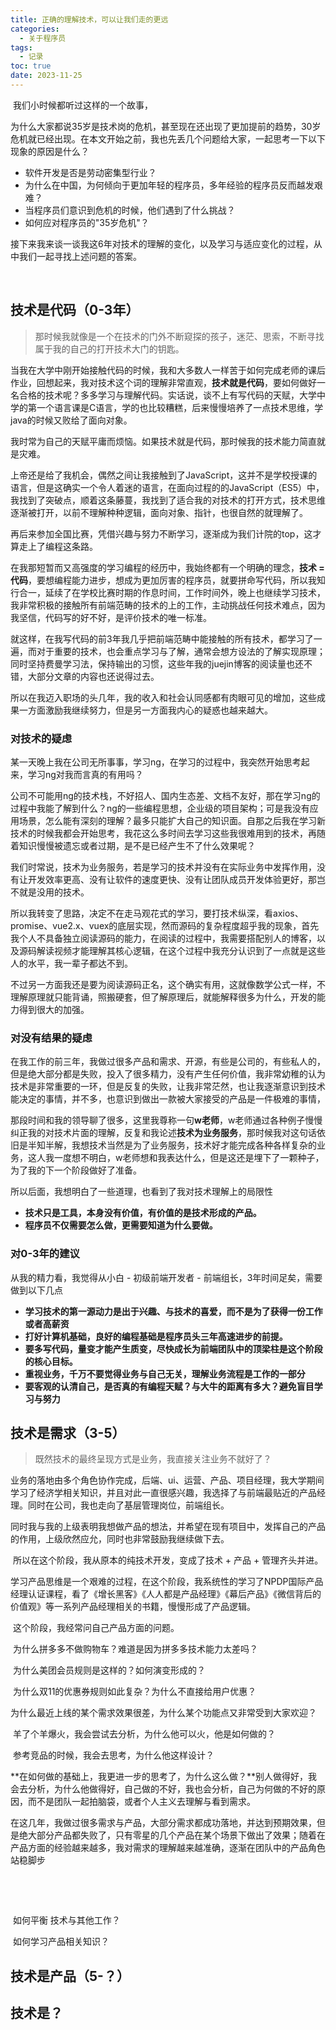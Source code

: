 ```yaml
---
title: 正确的理解技术，可以让我们走的更远
categories:
  - 关于程序员
tags:
  - 记录
toc: true
date: 2023-11-25
---
```


​	我们小时候都听过这样的一个故事，

​	为什么大家都说35岁是技术岗的危机，甚至现在还出现了更加提前的趋势，30岁危机就已经出现。在本文开始之前，我也先丢几个问题给大家，一起思考一下以下现象的原因是什么？

- 软件开发是否是劳动密集型行业？
- 为什么在中国，为何倾向于更加年轻的程序员，多年经验的程序员反而越发艰难？
- 当程序员们意识到危机的时候，他们遇到了什么挑战？
- 如何应对程序员的"35岁危机"？



​	接下来我来谈一谈我这6年对技术的理解的变化，以及学习与适应变化的过程，从中我们一起寻找上述问题的答案。

​	

## 技术是代码（0-3年）

> 那时候我就像是一个在技术的门外不断窥探的孩子，迷茫、思索，不断寻找属于我的自己的打开技术大门的钥匙。

​	当我在大学中刚开始接触代码的时候，我和大多数人一样苦于如何完成老师的课后作业，回想起来，我对技术这个词的理解非常直观，**技术就是代码**，要如何做好一名合格的技术呢？多多学习与理解代码。实话说，谈不上有写代码的天赋，大学中学的第一个语言课是C语言，学的也比较糟糕，后来慢慢培养了一点技术思维，学java的时候又败给了面向对象。

​	我时常为自己的天赋平庸而烦恼。如果技术就是代码，那时候我的技术能力简直就是灾难。

​	上帝还是给了我机会，偶然之间让我接触到了JavaScript，这并不是学校授课的语言，但是这确实一个令人着迷的语言，在面向过程的的JavaScript（ES5）中，我找到了突破点，顺着这条藤蔓，我找到了适合我的对技术的打开方式，技术思维逐渐被打开，以前不理解种种逻辑，面向对象、指针，也很自然的就理解了。

​	再后来参加全国比赛，凭借兴趣与努力不断学习，逐渐成为我们计院的top，这才算走上了编程这条路。

​	在我那短暂而又高强度的学习编程的经历中，我始终都有一个明确的理念，**技术 = 代码**，要想编程能力进步，想成为更加厉害的程序员，就要拼命写代码，所以我知行合一，延续了在学校比赛时期的作息时间，工作时间外，晚上也继续学习技术，我非常积极的接触所有前端范畴的技术的上的工作，主动挑战任何技术难点，因为我坚信，代码写的好不好，是评价技术的唯一标准。

​	就这样，在我写代码的前3年我几乎把前端范畴中能接触的所有技术，都学习了一遍，而对于重要的技术，也会重点学习与了解，通常会想方设法的了解实现原理；同时坚持费曼学习法，保持输出的习惯，这些年我的juejin博客的阅读量也还不错，大部分文章的内容也还说得过去。

​	所以在我迈入职场的头几年，我的收入和社会认同感都有肉眼可见的增加，这些成果一方面激励我继续努力，但是另一方面我内心的疑惑也越来越大。

### 对技术的疑虑

​	某一天晚上我在公司无所事事，学习ng，在学习的过程中，我突然开始思考起来，学习ng对我而言真的有用吗？

​	公司不可能用ng的技术栈，不好招人、国内生态差、文档不友好，那在学习ng的过程中我能了解到什么？ng的一些编程思想，企业级的项目架构；可是我没有应用场景，怎么能有深刻的理解？最多只能扩大自己的知识面。自那之后我在学习新技术的时候我都会开始思考，我花这么多时间去学习这些我很难用到的技术，再随着知识慢慢被遗忘或者过期，是不是已经产生不了什么效果呢？

​	我们时常说，技术为业务服务，若是学习的技术并没有在实际业务中发挥作用，没有让开发效率更高、没有让软件的速度更快、没有让团队成员开发体验更好，那岂不就是没用的技术。

​	所以我转变了思路，决定不在走马观花式的学习，要打技术纵深，看axios、promise、vue2.x、vuex的底层实现，然而源码的复杂程度超乎我的现象，首先我个人不具备独立阅读源码的能力，在阅读的过程中，我需要搭配别人的博客，以及源码解读视频才能理解其核心逻辑，在这个过程中我充分认识到了一点就是这些人的水平，我一辈子都达不到。

​	不过另一方面我还是要为阅读源码正名，这个确实有用，这就像数学公式一样，不理解原理就只能背诵，照搬硬套，但了解原理后，就能解释很多为什么，开发的能力得到很大的加强。

### 对没有结果的疑虑

​	在我工作的前三年，我做过很多产品和需求、开源，有些是公司的，有些私人的，但是绝大部分都是失败，投入了很多精力，没有产生任何价值，我非常幼稚的认为技术是非常重要的一环，但是反复的失败，让我非常茫然，也让我逐渐意识到技术能决定的事情，并不多，也意识到做出一款被大家接受的产品是一件极难的事情，



​	那段时间和我的领导聊了很多，这里我尊称一句**w老师**，w老师通过各种例子慢慢纠正我的对技术片面的理解，反复和我论述**技术为业务服务**，那时候我对这句话依旧是半知半解，我想技术当然是为了业务服务，技术好才能完成各种各样复杂的业务，这人我一度想不明白，w老师想和我表达什么，但是这还是埋下了一颗种子，为了我的下一个阶段做好了准备。



所以后面，我想明白了一些道理，也看到了我对技术理解上的局限性

- **技术只是工具，本身没有价值，有价值的是技术形成的产品。**
- **程序员不仅需要怎么做，更需要知道为什么要做。**



### 对0-3年的建议

从我的精力看，我觉得从小白 - 初级前端开发者 - 前端组长，3年时间足矣，需要做到以下几点

- **学习技术的第一源动力是出于兴趣、与技术的喜爱，而不是为了获得一份工作或者高薪资**
- **打好计算机基础，良好的编程基础是程序员头三年高速进步的前提。**
- **要多写代码，量变才能产生质变，尽快成长为前端团队中的顶梁柱是这个阶段的核心目标。**
- **重视业务，千万不要觉得业务与自己无关，理解业务流程是工作的一部分**
- **要客观的认清自己，是否真的有编程天赋？与大牛的距离有多大？避免盲目学习与努力**



## 技术是需求（3-5）

> 既然技术的最终呈现方式是业务，我直接关注业务不就好了？

​	业务的落地由多个角色协作完成，后端、ui、运营、产品、项目经理，我大学期间学习了经济学相关知识，并且对此一直很感兴趣，我选择了与前端最贴近的产品经理。同时在公司，我也走向了基层管理岗位，前端组长。

​	同时我与我的上级表明我想做产品的想法，并希望在现有项目中，发挥自己的产品的作用，上级欣然应允，同时也非常鼓励我继续做下去。

​	所以在这个阶段，我从原本的纯技术开发，变成了技术 + 产品 + 管理齐头并进。

​	学习产品思维是一个艰难的过程，在这个阶段，我系统性的学习了NPDP国际产品经理认证课程，看了《增长黑客》《人人都是产品经理》《幕后产品》《微信背后的价值观》等一系列产品经理相关的书籍，慢慢形成了产品逻辑。

​	这个阶段，我经常问自己产品方面的问题。

​	为什么拼多多不做购物车？难道是因为拼多多技术能力太差吗？

​	为什么美团会员规则是这样的？如何演变形成的？

​	为什么双11的优惠券规则如此复杂？为什么不直接给用户优惠？

​	为什么最近上线的某个需求效果很差，为什么某个功能点又非常受到大家欢迎？

​	羊了个羊爆火，我会尝试去分析，为什么他可以火，他是如何做的？

​	参考竞品的时候，我会去思考，为什么他这样设计？

​	**在如何做的基础上，我更进一步的思考了，为什么这么做？**别人做得好，我会去分析，为什么他做得好，自己做的不好，我也会分析，自己为何做的不好的原因，而不是团队一起拍脑袋，或者个人主义去理解与看到需求。

​	在这几年，我做过很多需求与产品，大部分需求都成功落地，并达到预期效果，但是绝大部分产品都失败了，只有零星的几个产品在某个场景下做出了效果；随着在产品方面的经验越来越多，我对需求的理解越来越准确，逐渐在团队中的产品角色站稳脚步

​	

​	



​	如何平衡 技术与其他工作？

​	如何学习产品相关知识？	

## 技术是产品（5-？）

## 技术是？